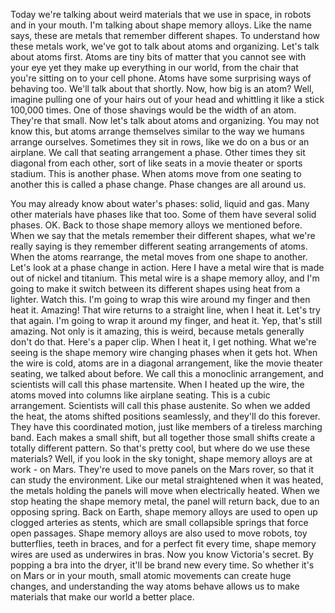 
Today we&#39;re talking about weird materials
that we use in space, in robots
and in your mouth.
I&#39;m talking about shape memory alloys.
Like the name says,
these are metals that remember different shapes.
To understand how these metals work,
we&#39;ve got to talk about atoms and organizing.
Let&#39;s talk about atoms first.
Atoms are tiny bits of matter
that you cannot see with your eye
yet they make up everything in our world,
from the chair that you&#39;re sitting on
to your cell phone.
Atoms have some surprising ways of behaving too.
We&#39;ll talk about that shortly.
Now, how big is an atom?
Well, imagine pulling one of your hairs
out of your head
and whittling it like a stick 100,000 times.
One of those shavings 
would be the width of an atom.
They&#39;re that small.
Now let&#39;s talk about atoms and organizing.
You may not know this,
but atoms arrange themselves
similar to the way we humans arrange ourselves.
Sometimes they sit in rows, like we do
on a bus or an airplane.
We call that seating arrangement a phase.
Other times they sit diagonal from each other,
sort of like seats in a movie theater or sports stadium.
This is another phase.
When atoms move from one seating to another
this is called a phase change.
Phase changes are all around us.

You may already know about water&#39;s phases:
solid, liquid and gas.
Many other materials have phases like that too.
Some of them have several solid phases.
OK. Back to those shape memory alloys
we mentioned before.
When we say that the metals 
remember their different shapes,
what we&#39;re really saying is they
remember different seating arrangements
of atoms. When the atoms rearrange,
the metal moves from one shape to another.
Let&#39;s look at a phase change in action.
Here I have a metal wire that 
is made out of nickel and titanium.
This metal wire is a shape memory alloy,
and I&#39;m going to make it switch
between its different shapes
using heat from a lighter.
Watch this.
I&#39;m going to wrap this wire around my finger
and then heat it.
Amazing!
That wire returns to a straight line,
when I heat it.
Let&#39;s try that again.
I&#39;m going to wrap it around my finger,
and heat it.
Yep, that&#39;s still amazing.
Not only is it amazing, this is weird,
because metals generally don&#39;t do that.
Here&#39;s a paper clip. When I heat it, I get nothing.
What we&#39;re seeing is the shape memory wire
changing phases when it gets hot.
When the wire is cold, atoms 
are in a diagonal arrangement,
like the movie theater seating,
we talked about before.
We call this a monoclinic arrangement,
and scientists will call this phase martensite.
When I heated up the wire,
the atoms moved into columns like airplane seating.
This is a cubic arrangement.
Scientists will call this phase austenite.
So when we added the heat, 
the atoms shifted positions seamlessly,
and they&#39;ll do this forever.
They have this coordinated motion, 
just like members of a tireless marching band.
Each makes a small shift, but all 
together those small shifts
create a totally different pattern.
So that&#39;s pretty cool, but
where do we use these materials?
Well, if you look in the sky tonight,
shape memory alloys are at work -
on Mars. They&#39;re used to move 
panels on the Mars rover,
so that it can study the environment.
Like our metal straightened when it was heated,
the metals holding the panels
will move when electrically heated.
When we stop heating the shape memory metal,
the panel will return back,
due to an opposing spring.
Back on Earth, shape memory alloys
are used to open up clogged arteries
as stents, which are small collapsible springs
that force open passages.
Shape memory alloys are also used to move robots,
toy butterflies, teeth in braces,
and for a perfect fit every time,
shape memory wires are used 
as underwires in bras.
Now you know Victoria&#39;s secret.
By popping a bra into the dryer, 
it&#39;ll be brand new every time.
So whether it&#39;s on Mars or in your mouth,
small atomic movements
can create huge changes,
and understanding the way atoms behave
allows us to make materials 
that make our world a better place.
